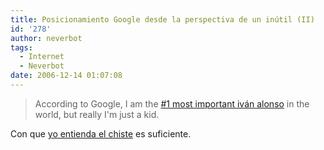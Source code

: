 ```yaml
---
title: Posicionamiento Google desde la perspectiva de un inútil (II)
id: '278'
author: neverbot
tags:
  - Internet
  - Neverbot
date: 2006-12-14 01:07:08
---
```


> According to Google, I am the [#1 most important iván alonso](http://www.google.com/search?q=iv%C3%A1n+alonso) in the world, but really I'm just a kid.

Con que [yo entienda el chiste](https://neverbot.com/posicionamiento-google-desde-la-perspectiva-de-un-inutil/) es suficiente.
